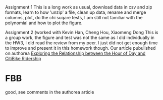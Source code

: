 Assignment 1 
This is a long work as usual, download data in csv and zip formats, learn to how 'unzip' a file, clean up data, rename and merge columns, 
plot, do the chi suqare tests, I am still not familiar with the polynomial and how to plot the figure. 

Assignment 2 (worked with Kevin Han, Cheng Hou, Xiaomeng Dong
This is a group work, the figure and test was not the same as I did individually in the HW3, I did read the review from my peer. I just
did not get enough time to improve and present it in this homework though.
Our article pubulished on authorea
[Exploring the Relationship between the Hour of Day and CitiBike Ridership](https://www.authorea.com/users/106379/articles/133192/_show_article)

# FBB
good, see comments in the authorea article
